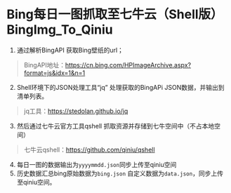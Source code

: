 # Bing每日一图抓取至七牛云（Shell版）BingImg_To_Qiniu

1.  通过解析BingAPI 获取Bing壁纸的url；
>   BingAPI地址：https://cn.bing.com/HPImageArchive.aspx?format=js&idx=1&n=1
2.  Shell环境下的JSON处理工具“jq” 处理获取的BingAPi JSON数据，并输出到清单列表。
>   jq工具：https://stedolan.github.io/jq
3.  然后通过七牛云官方工具qshell 抓取资源并存储到七牛空间中（不占本地空间）
>  七牛云qshell：https://github.com/qiniu/qshell 
4.  每日一图的数据输出为`yyyymmdd.json`同步上传至qiniu空间
5.  历史数据汇总bing原始数据为`bing.json` 自定义数据为`data.json`，同步上传至qiniu空间。
